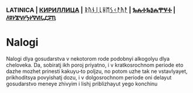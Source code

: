 ### LATINICA | [КИРИЛЛИЦА](../Cyrl/Nalogi.md) | [ᚱᚢᚾᛁᚳᚺᛖᛊᚲᚨᚤᚨ](../Runr/Nalogi.md) | [ⰃⰎⰀⰃⰑⰎⰉⰜⰀ](../Glag/Nalogi.md) | [𐍓𐍠𐍔𐍮𐍝𐍔𐍟𐍔𐍠𐍜𐍡𐍚𐍐𐍴](../Perm/Nalogi.md)

#  Nalogi

Nalogi dlya gosudarstva v nekotorom rode podobnyi alkogolyu dlya cheloveka. Da, sobiratj ikh poroj priyatno, i v kratkosrochnom periode eto dazhe mozhet prinesti kakuyu‐to poljzu, no potom uzhe tak ne vstavlyayet, prikhoditsya povyishatj dozu, i v dolgosrochnom periode oni delayut gosudarstvo meneye zhivyim i lishj priblizhayut yego konchinu
